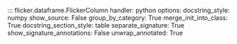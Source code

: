 ::: flicker.dataframe.FlickerColumn
    handler: python
    options:
        docstring_style: numpy
        show_source: False
        group_by_category: True
        merge_init_into_class: True
        docstring_section_style: table
        separate_signature: True
        show_signature_annotations: False
        unwrap_annotated: True
